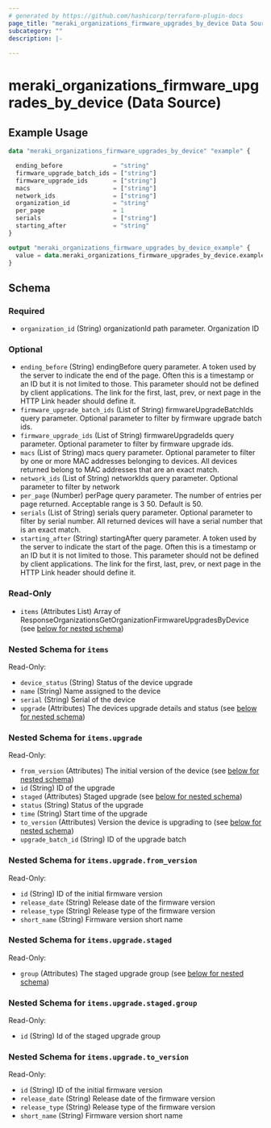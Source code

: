 ```yaml
---
# generated by https://github.com/hashicorp/terraform-plugin-docs
page_title: "meraki_organizations_firmware_upgrades_by_device Data Source - terraform-provider-meraki"
subcategory: ""
description: |-
  
---
```


# meraki_organizations_firmware_upgrades_by_device (Data Source)



## Example Usage

```terraform
data "meraki_organizations_firmware_upgrades_by_device" "example" {

  ending_before              = "string"
  firmware_upgrade_batch_ids = ["string"]
  firmware_upgrade_ids       = ["string"]
  macs                       = ["string"]
  network_ids                = ["string"]
  organization_id            = "string"
  per_page                   = 1
  serials                    = ["string"]
  starting_after             = "string"
}

output "meraki_organizations_firmware_upgrades_by_device_example" {
  value = data.meraki_organizations_firmware_upgrades_by_device.example.items
}
```

<!-- schema generated by tfplugindocs -->
## Schema

### Required

- `organization_id` (String) organizationId path parameter. Organization ID

### Optional

- `ending_before` (String) endingBefore query parameter. A token used by the server to indicate the end of the page. Often this is a timestamp or an ID but it is not limited to those. This parameter should not be defined by client applications. The link for the first, last, prev, or next page in the HTTP Link header should define it.
- `firmware_upgrade_batch_ids` (List of String) firmwareUpgradeBatchIds query parameter. Optional parameter to filter by firmware upgrade batch ids.
- `firmware_upgrade_ids` (List of String) firmwareUpgradeIds query parameter. Optional parameter to filter by firmware upgrade ids.
- `macs` (List of String) macs query parameter. Optional parameter to filter by one or more MAC addresses belonging to devices. All devices returned belong to MAC addresses that are an exact match.
- `network_ids` (List of String) networkIds query parameter. Optional parameter to filter by network
- `per_page` (Number) perPage query parameter. The number of entries per page returned. Acceptable range is 3 50. Default is 50.
- `serials` (List of String) serials query parameter. Optional parameter to filter by serial number.  All returned devices will have a serial number that is an exact match.
- `starting_after` (String) startingAfter query parameter. A token used by the server to indicate the start of the page. Often this is a timestamp or an ID but it is not limited to those. This parameter should not be defined by client applications. The link for the first, last, prev, or next page in the HTTP Link header should define it.

### Read-Only

- `items` (Attributes List) Array of ResponseOrganizationsGetOrganizationFirmwareUpgradesByDevice (see [below for nested schema](#nestedatt--items))

<a id="nestedatt--items"></a>
### Nested Schema for `items`

Read-Only:

- `device_status` (String) Status of the device upgrade
- `name` (String) Name assigned to the device
- `serial` (String) Serial of the device
- `upgrade` (Attributes) The devices upgrade details and status (see [below for nested schema](#nestedatt--items--upgrade))

<a id="nestedatt--items--upgrade"></a>
### Nested Schema for `items.upgrade`

Read-Only:

- `from_version` (Attributes) The initial version of the device (see [below for nested schema](#nestedatt--items--upgrade--from_version))
- `id` (String) ID of the upgrade
- `staged` (Attributes) Staged upgrade (see [below for nested schema](#nestedatt--items--upgrade--staged))
- `status` (String) Status of the upgrade
- `time` (String) Start time of the upgrade
- `to_version` (Attributes) Version the device is upgrading to (see [below for nested schema](#nestedatt--items--upgrade--to_version))
- `upgrade_batch_id` (String) ID of the upgrade batch

<a id="nestedatt--items--upgrade--from_version"></a>
### Nested Schema for `items.upgrade.from_version`

Read-Only:

- `id` (String) ID of the initial firmware version
- `release_date` (String) Release date of the firmware version
- `release_type` (String) Release type of the firmware version
- `short_name` (String) Firmware version short name


<a id="nestedatt--items--upgrade--staged"></a>
### Nested Schema for `items.upgrade.staged`

Read-Only:

- `group` (Attributes) The staged upgrade group (see [below for nested schema](#nestedatt--items--upgrade--staged--group))

<a id="nestedatt--items--upgrade--staged--group"></a>
### Nested Schema for `items.upgrade.staged.group`

Read-Only:

- `id` (String) Id of the staged upgrade group



<a id="nestedatt--items--upgrade--to_version"></a>
### Nested Schema for `items.upgrade.to_version`

Read-Only:

- `id` (String) ID of the initial firmware version
- `release_date` (String) Release date of the firmware version
- `release_type` (String) Release type of the firmware version
- `short_name` (String) Firmware version short name
